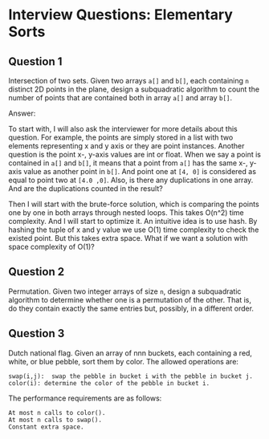 # Interview Questions: Elementary Sorts


## Question 1

Intersection of two sets. Given two arrays `a[]` and `b[]`, each containing `n` distinct 2D points in the plane, design a subquadratic algorithm to count the number of points that are contained both in array `a[]` and array `b[]`.

Answer: 

To start with, I will also ask the interviewer for more details about this question. For example, the points are simply stored in a list with two elements representing x and y axis or they are point instances. Another question is the point x-, y-axis values are int or float. When we say a point is contained in `a[]` and `b[]`, it means that a point from `a[]` has the same x-, y-axis value as another point in `b[]`. And point one at `[4, 0]` is considered as equal to point two at `[4.0 ,0]`. Also, is there any duplications in one array. And are the duplications counted in the result?

Then I will start with the brute-force solution, which is comparing the points one by one in both arrays through nested loops. This takes O(n^2) time complexity. And I will start to optimize it. An intuitive idea is to use hash. By hashing the tuple of x and y value we use O(1) time complexity to check the existed point. But this takes extra space. What if we want a solution with space complexity of O(1)? 

## Question 2

Permutation. Given two integer arrays of size `n`, design a subquadratic algorithm to determine whether one is a permutation of the other. That is, do they contain exactly the same entries but, possibly, in a different order.


## Question 3

Dutch national flag. Given an array of nnn buckets, each containing a red, white, or blue pebble, sort them by color. The allowed operations are:

    swap(i,j):  swap the pebble in bucket i with the pebble in bucket j.
    color(i): determine the color of the pebble in bucket i.

The performance requirements are as follows:

    At most n calls to color().
    At most n calls to swap().
    Constant extra space.

